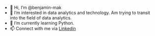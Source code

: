 - 👋 Hi, I’m @benjamin-mak
- 👀 I’m interested in data analytics and technology. Am trying to transit into the field of data analytics.
- 🌱 I’m currently learning Python.
- 📫 Connect with me via [Linkedin](https://www.linkedin.com/in/benjaminmakjw/)


<!---
benjamin-mak/benjamin-mak is a ✨ special ✨ repository because its `README.md` (this file) appears on your GitHub profile.
You can click the Preview link to take a look at your changes.
--->
